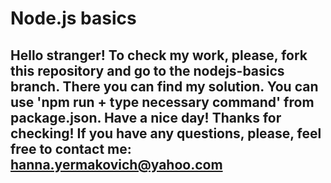 # Node.js basics

## Hello stranger! To check my work, please, fork this repository and go to the nodejs-basics branch. There you can find my solution. You can use 'npm run + type necessary command' from package.json. Have a nice day! Thanks for checking! If you have any questions, please, feel free to contact me: hanna.yermakovich@yahoo.com
